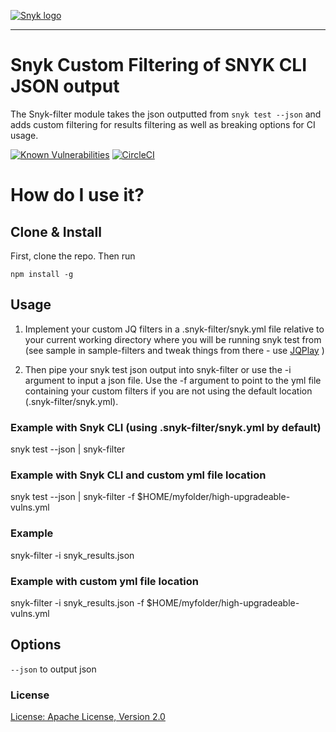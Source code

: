 [![Snyk logo](https://snyk.io/style/asset/logo/snyk-print.svg)](https://snyk.io)

***

# Snyk Custom Filtering of SNYK CLI JSON output
The Snyk-filter module takes the json outputted from `snyk test --json` and adds custom filtering for results filtering as well as breaking options for CI usage.

[![Known Vulnerabilities](https://snyk.io//test/github/aarlaud-snyk/snyk-filter/badge.svg?targetFile=package.json)](https://snyk.io//test/github/aarlaud-snyk/snyk-filter?targetFile=package.json)
[![CircleCI](https://circleci.com/gh/aarlaud-snyk/snyk-filter.svg?style=svg)](https://circleci.com/gh/aarlaud-snyk/snyk-filter)

# How do I use it?

## Clone & Install

First, clone the repo.
Then run

`npm install -g`


## Usage

1. Implement your custom JQ filters in a .snyk-filter/snyk.yml file relative to your current working directory where you will be running snyk test from (see sample in sample-filters and tweak things from there - use [JQPlay](https://jqplay.org/) )

2. Then pipe your snyk test json output into snyk-filter or use the -i argument to input a json file. Use the -f argument to point to the yml file containing your custom filters if you are not using the default location (.snyk-filter/snyk.yml).

### Example with Snyk CLI (using .snyk-filter/snyk.yml by default)
snyk test --json | snyk-filter

### Example with Snyk CLI and custom yml file location
snyk test --json | snyk-filter -f $HOME/myfolder/high-upgradeable-vulns.yml

### Example
snyk-filter -i snyk_results.json

### Example with custom yml file location
snyk-filter -i snyk_results.json -f $HOME/myfolder/high-upgradeable-vulns.yml

## Options
`--json` to output json

### License

[License: Apache License, Version 2.0](LICENSE)
